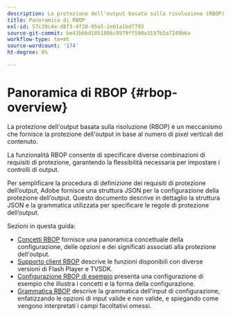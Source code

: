 ```yaml
---
description: La protezione dell'output basata sulla risoluzione (RBOP) è un meccanismo che fornisce la protezione dell'output in base al numero di pixel verticali del contenuto.
title: Panoramica di RBOP
exl-id: 57c39c4e-d8f3-4f28-95a5-2e61a1bd7793
source-git-commit: be43bbbd1051886c8979ff590a3197b2a7249b6a
workflow-type: tm+mt
source-wordcount: '174'
ht-degree: 0%

---
```


# Panoramica di RBOP {#rbop-overview}

La protezione dell&#39;output basata sulla risoluzione (RBOP) è un meccanismo che fornisce la protezione dell&#39;output in base al numero di pixel verticali del contenuto.

La funzionalità RBOP consente di specificare diverse combinazioni di requisiti di protezione, garantendo la flessibilità necessaria per impostare i controlli di output.

Per semplificare la procedura di definizione dei requisiti di protezione dell’output, Adobe fornisce una struttura JSON per la configurazione della protezione dell’output. Questo documento descrive in dettaglio la struttura JSON e la grammatica utilizzata per specificare le regole di protezione dell’output.

Sezioni in questa guida:

* [Concetti RBOP](../RBOP/output-protection-concepts.md) fornisce una panoramica concettuale della configurazione, delle opzioni e dei significati associati alla protezione dell&#39;output.
* [Supporto client RBOP](../RBOP/client-support.md) descrive le funzioni disponibili con diverse versioni di Flash Player e TVSDK.
* [Configurazione RBOP di esempio](../RBOP/sample-output-protection-config.md) presenta una configurazione di esempio che illustra i concetti e la forma della configurazione.
* [Grammatica RBOP](../RBOP/output-protection-grammar.md) descrive la grammatica dell’input di configurazione, enfatizzando le opzioni di input valide e non valide, e spiegando come vengono interpretati i campi facoltativi omessi.
